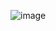 ![image](https://github.com/bs08x/Command-and-Control-server/assets/68190921/1ce737d2-80fa-4289-9940-1a321728552f)
